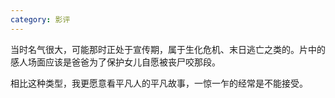 ```yaml
---
category: 影评
---
```


当时名气很大，可能那时正处于宣传期，属于生化危机、末日逃亡之类的。片中的感人场面应该是爸爸为了保护女儿自愿被丧尸咬那段。

相比这种类型，我更愿意看平凡人的平凡故事，一惊一乍的经常是不能接受。
